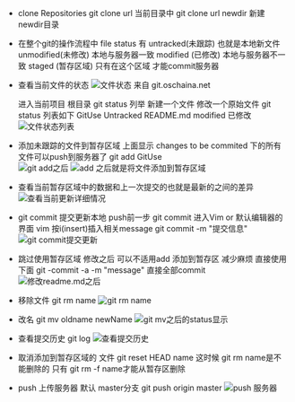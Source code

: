 - clone Repositories
 git clone url  当前目录中
 git clone url newdir 新建newdir目录

- 在整个git的操作流程中 file status 有 
 untracked(未跟踪) 也就是本地新文件  
 unmodified(未修改) 本地与服务器一致 
 modified (已修改) 本地与服务器不一致
 staged (暂存区域) 只有在这个区域 才能commit服务器

- 查看当前文件的状态
![文件状态 来自 git.oschaina.net](http://upload-images.jianshu.io/upload_images/831873-0afad151acf869fe.png?imageMogr2/auto-orient/strip%7CimageView2/2/w/1240)

  进入当前项目 根目录 
  git status 列举
  新建一个文件 修改一个原始文件 git status 列表如下
  GitUse Untracked 
  README.md modified 已修改
![文件状态列表](http://upload-images.jianshu.io/upload_images/831873-08ee15e8c362a397.png?imageMogr2/auto-orient/strip%7CimageView2/2/w/1240)

- 添加未跟踪的文件到暂存区域
 上面显示 changes to be commited 下的所有文件可以push到服务器了
  git add GitUse  
![git add之后](http://upload-images.jianshu.io/upload_images/831873-2d42d69d124044c4.png?imageMogr2/auto-orient/strip%7CimageView2/2/w/1240)
![add 之后就是将文件添加到暂存区域](http://upload-images.jianshu.io/upload_images/831873-e80be7848ba494aa.png?imageMogr2/auto-orient/strip%7CimageView2/2/w/1240)

- 查看当前暂存区域中的数据和上一次提交的也就是最新的之间的差异 
![查看当前更新详细情况](http://upload-images.jianshu.io/upload_images/831873-5b19d0d7b5dd8374.png?imageMogr2/auto-orient/strip%7CimageView2/2/w/1240)

- git commit 提交更新本地 push前一步
  git commit 进入Vim or 默认编辑器的界面 vim 按i(insert)插入相关message 
 git commit -m "提交信息"
![git commit提交更新](http://upload-images.jianshu.io/upload_images/831873-f6901686c93a6734.png?imageMogr2/auto-orient/strip%7CimageView2/2/w/1240)

- 跳过使用暂存区域
 修改之后 可以不适用add 添加到暂存区 减少麻烦 直接使用下面 
 git -commit -a -m "message"  直接全部commit
![修改readme.md之后](http://upload-images.jianshu.io/upload_images/831873-1ffa7374f6aca977.png?imageMogr2/auto-orient/strip%7CimageView2/2/w/1240)

- 移除文件 
git rm name
![git rm name](http://upload-images.jianshu.io/upload_images/831873-8b3d7e00d346f77c.png?imageMogr2/auto-orient/strip%7CimageView2/2/w/1240)

- 改名
  git mv oldname newName
![git mv之后的status显示](http://upload-images.jianshu.io/upload_images/831873-380e901dfbc146ef.png?imageMogr2/auto-orient/strip%7CimageView2/2/w/1240)

- 查看提交历史
 git log 
![查看提交历史](http://upload-images.jianshu.io/upload_images/831873-e2b12f254f3cac16.png?imageMogr2/auto-orient/strip%7CimageView2/2/w/1240)

- 取消添加到暂存区域的 文件
 git reset HEAD name
 这时候 git rm name是不能删除的
只有 git rm -f name才能从暂存区删除


- push 上传服务器 默认 master分支 
 git push origin master
![push 服务器](http://upload-images.jianshu.io/upload_images/831873-f3675736dc137a6c.png?imageMogr2/auto-orient/strip%7CimageView2/2/w/1240)

 